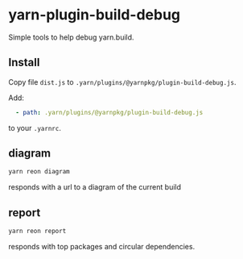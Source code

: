 # yarn-plugin-build-debug

Simple tools to help debug yarn.build.


## Install

Copy file ``dist.js`` to ``.yarn/plugins/@yarnpkg/plugin-build-debug.js``.

Add:

```yaml
  - path: .yarn/plugins/@yarnpkg/plugin-build-debug.js
```

to your ``.yarnrc``.

## diagram

```sh
yarn reon diagram
```

responds with a url to a diagram of the current build

## report

```sh
yarn reon report
```

responds with top packages and circular dependencies.

